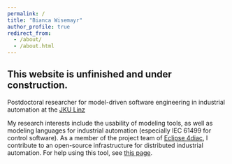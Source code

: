 ```yaml
---
permalink: /
title: "Bianca Wisemayr"
author_profile: true
redirect_from: 
  - /about/
  - /about.html
---
```


## This website is unfinished and under construction.

Postdoctoral researcher for model-driven software engineering in industrial automation at the [JKU Linz](https://www.jku.at/lit-cyber-physical-systems-lab/ueber-uns/team/di-dr-bianca-wiesmayr-bsc-mlbt/)

My research interests include the usability of modeling tools, as well as modeling languages for industrial automation (especially IEC 61499 for control software). As a member of the project team of [Eclipse 4diac](eclipse.dev/4diac), I contribute to an open-source infrastructure for distributed industrial automation. For help using this tool, see [this page](/teaching).


